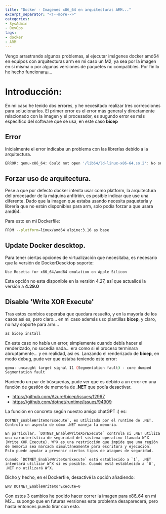 ```yaml
---
title: "Docker - Imagenes x86_64 en arquitecturas ARM..."
excerpt_separator: "<!--more-->"
categories:
- SysAdmin
- DevOps
tags:
- docker
- ARM
---
```

Vengo arrastrando algunos problemas, al ejecutar imágenes docker amd64 en equipos con arquitecturas arm en mi caso un M2, ya sea por la imagen en si misma o por algunas versiones de paquetes no compatibles. Por fin lo he hecho funcionar¡¡¡...
<!--more-->
# Introducción:

En mi caso he tenido dos errores, y he necesitado realizar tres correcciones para solucionarlos. El primer error es el error más general y directamente relacionado con la imagen y el procesador, es sugundo error es más especifico del software que se usa, en este caso **bicep**

## Error
Inicialmente el error indicaba un problema con las librerías debido a la arquitectura.
```bash
ERROR: qemu-x86_64: Could not open '/lib64/ld-linux-x86-64.so.2': No such file or directory
```

## Forzar uso de arquitectura.
Pese a que por defecto docker intenta usar como platform, la arquitectura del procesador de la máquina anfitrión, es posible indicar que use una diferente. 
Dado que la imagen que estaba usando necesita paquetería y librería que no están disponibles para arm, solo podía forzar a que usara amd64.

Para esto en mi Dockerfile:
```bash
FROM --platform=linux/amd64 alpine:3.16 as base
```

## Update Docker descktop.
Para tener ciertas opciones de virtualización que necesitaba, es necesario que la versión de DockerDescktop soporte:
```
Use Rosetta for x86_64/amd64 emulation on Apple Silicon
```
Esta opción no esta disponible en la versión 4.27, así que actualicé la versión a **4.29.0**

## Disable 'Write XOR Execute'
Tras estos cambios esperaba que quedara resuelto, y en la mayoría de los casos así es, pero claro... en mi caso además uso plantillas **bicep**, y claro, no hay soporte para arm...

```bash
az bicep install
```
En este caso no había un error, simplemente cuando debía hacer el renderizado, no sucedía nada... era como si el proceso terminara abruptamente... y en realidad, así es.
Lanzando el renderizado de **bicep**, en modo debug, pude ver que estaba teniendo este error:

```bash
qemu: uncaught target signal 11 (Segmentation fault) - core dumped
Segmentation fault
```

Haciendo un par de búsquedas, pude ver que es debido a un error en una función de gestión de memoria de **.NET** que podía desactivar.

- https://github.com/Azure/bicep/issues/12967
- https://github.com/dotnet/runtime/issues/94909

La función en concreto según nuestro amigo chatGPT :) es:
```
DOTNET_EnableWriteXorExecute`, es utilizada por el runtime de .NET. Controla un aspecto de cómo .NET maneja la memoria.

En particular, `DOTNET_EnableWriteXorExecute` controla si .NET utiliza una característica de seguridad del sistema operativo llamada W^X (Write XOR Execute). W^X es una restricción que impide que una región de memoria sea marcada simultáneamente para escritura y ejecución. Esto puede ayudar a prevenir ciertos tipos de ataques de seguridad.

Cuando `DOTNET_EnableWriteXorExecute` está establecido a `1`, .NET intentará utilizar W^X si es posible. Cuando está establecido a `0`, .NET no utilizará W^X.
```

Dicho y hecho, en el Dockerfile, desactivé la opción añadiendo:
```bash
ENV DOTNET_EnableWriteXorExecute=0
```

Con estos 3 cambios he podido hacer correr la imagen para x86_64 en mi M2... supongo que en futuras versiones este problema desaparecerá, pero hasta entonces puedo tirar con esto.


